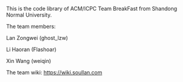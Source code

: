 This is the code library of ACM/ICPC Team BreakFast from Shandong Normal University.

The team members:

Lan Zongwei (ghost_lzw)

Li Haoran (Flashoar)

Xin Wang (weiqin)

The team wiki: https://wiki.soullan.com
